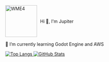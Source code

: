 <div style="display: flex; align-items: center;">
  <img src="https://github.com/GRspot/GRspot/assets/97876054/1564dae4-dee8-4ec4-8378-edb0e872a2ae" width="100" height="100" alt="WME4" style="margin-right: 10px;">
  <div>Hi 👋, I'm Jupiter</div>
</div>

<p>🌱 I’m currently learning Godot Engine and AWS</p>

<!-- GitHub Stats -->
<div>
  <a href="https://github.com/anuraghazra/github-readme-stats">
    <img src="https://github-readme-stats.vercel.app/api/top-langs/?username=GRspot" alt="Top Langs">
  </a>
  <a href="https://github.com/anuraghazra/github-readme-stats">
    <img src="https://github-readme-stats.vercel.app/api?username=GRspot&show_icons=true&theme=default" alt="GitHub Stats">
  </a>
</div>
